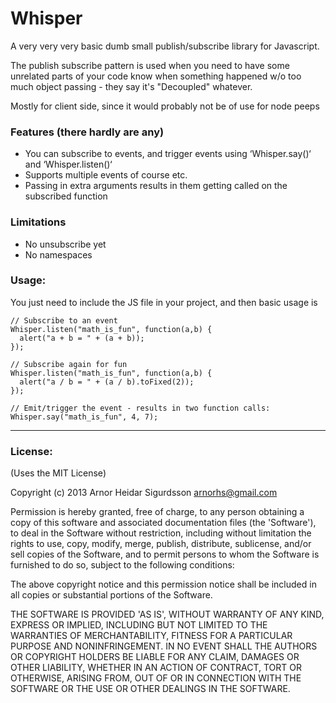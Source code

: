 # Whisper

A very very very basic dumb small publish/subscribe library for Javascript.

The publish subscribe pattern is used when you need to have some unrelated parts of your code
know when something happened w/o too much object passing - they say it's "Decoupled" whatever.

Mostly for client side, since it would probably not be of use for node peeps

### Features (there hardly are any)
- You can subscribe to events, and trigger events using ‘Whisper.say()‘ and ‘Whisper.listen()‘
- Supports multiple events of course etc.
- Passing in extra arguments results in them getting called on the subscribed function

### Limitations
- No unsubscribe yet
- No namespaces

### Usage:
You just need to include the JS file in your project, and then basic usage is

    // Subscribe to an event
    Whisper.listen("math_is_fun", function(a,b) {
      alert("a + b = " + (a + b));
    });

    // Subscribe again for fun
    Whisper.listen("math_is_fun", function(a,b) {
      alert("a / b = " + (a / b).toFixed(2));
    });

    // Emit/trigger the event - results in two function calls:
    Whisper.say("math_is_fun", 4, 7);

---

### License:

(Uses the MIT License)

Copyright (c) 2013 Arnor Heidar Sigurdsson <arnorhs@gmail.com>

Permission is hereby granted, free of charge, to any person obtaining a
copy of this software and associated documentation files (the 'Software'), to
deal in the Software without restriction, including without limitation the rights
to use, copy, modify, merge, publish, distribute, sublicense, and/or sell copies
of the Software, and to permit persons to whom the Software is furnished to do
so, subject to the following conditions:

The above copyright notice and this permission notice shall be included in all
copies or substantial portions of the Software.

THE SOFTWARE IS PROVIDED 'AS IS', WITHOUT WARRANTY OF ANY KIND, EXPRESS OR
IMPLIED, INCLUDING BUT NOT LIMITED TO THE WARRANTIES OF MERCHANTABILITY, FITNESS
FOR A PARTICULAR PURPOSE AND NONINFRINGEMENT. IN NO EVENT SHALL THE AUTHORS OR
COPYRIGHT HOLDERS BE LIABLE FOR ANY CLAIM, DAMAGES OR OTHER LIABILITY, WHETHER
IN AN ACTION OF CONTRACT, TORT OR OTHERWISE, ARISING FROM, OUT OF OR IN
CONNECTION WITH THE SOFTWARE OR THE USE OR OTHER DEALINGS IN THE SOFTWARE.


